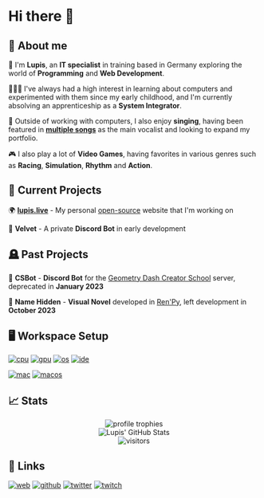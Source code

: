 # Hi there 👋
## 🚀 About me
🐺 I'm **Lupis**, an **IT specialist** in training based in Germany exploring the world of **Programming** and **Web Development**.

🧑🏻‍💻 I've always had a high interest in learning about computers and experimented with them since my early childhood, and I'm currently absolving an apprenticeship as a **System Integrator**.

🎤 Outside of working with computers, I also enjoy **singing**, having been featured in [**multiple songs**](https://open.spotify.com/playlist/2xUUaSCJS5CoNqH8UBDGwH) as the main vocalist and looking to expand my portfolio.

🎮 I also play a lot of **Video Games**, having favorites in various genres such as **Racing**, **Simulation**, **Rhythm** and **Action**.


## 🔭 Current Projects
🌍 [**lupis.live**](https://lupis.live)  -  My personal [open-source](https://github.com/lupisyoung/lupis.live) website that I'm working on

🤖 **Velvet**  -  A private **Discord Bot** in early development


## 🪦 Past Projects
🤖 **CSBot**    -    **Discord Bot** for the [Geometry Dash Creator School](https://www.youtube.com/c/GDCreatorSchool) server, deprecated in **January 2023**

📖 **Name Hidden**    -    **Visual Novel** developed in [Ren'Py](https://www.renpy.org), left development in **October 2023**


## 🖥️ Workspace Setup
[![cpu](https://img.shields.io/badge/AMD-Ryzen_7_3700X-ED1C24?style=for-the-badge&logo=amd&logoColor=white)](https://www.amd.com/en/product/8446)
[![gpu](https://img.shields.io/badge/AMD-Radeon_RX_6750XT-ED1C24?style=for-the-badge&logo=amd&logoColor=white)](https://www.asus.com/motherboards-components/graphics-cards/dual/dual-rx6750xt-o12g/)
[![os](https://img.shields.io/badge/Windows_11_Pro-0078D4?style=for-the-badge&logo=windows&logoColor=white)](https://www.microsoft.com/software-download/windows11)
[![ide](https://img.shields.io/badge/VS_Code-007ACC?style=for-the-badge&logo=Visual-Studio-Code&logoColor=white)](https://code.visualstudio.com)

[![mac](https://img.shields.io/badge/Apple-MacBook_Air_M2-717378?style=for-the-badge&logo=apple&logoColor=white)](https://www.apple.com/macbook-air-13-and-15-m2/)
[![macos](https://img.shields.io/badge/macOS-Sonoma_14.4-578F1B?style=for-the-badge&logo=macos&logoColor=white)](https://www.apple.com/macos/sonoma/)

## 📈 Stats

<div align="center">
    <img src="https://github-profile-trophy.vercel.app/?username=lupisyoung&row=1&column=6&margin-h=8&theme=darkhub&count_private=true&margin-w=15&no-frame=true" alt="profile trophies" />
    <br />
    <img src="https://github-readme-stats.vercel.app/api?username=lupisyoung&show_icons=true&hide_border=true" alt="Lupis' GitHub Stats">
    <br />
    <img src="https://visitor-badge.laobi.icu/badge?page_id=lupisyoung.lupisyoung" alt="visitors">
</div>

## 🔗 Links
[![web](https://img.shields.io/badge/website-961850?style=for-the-badge&logo=google-chrome&logoColor=ffffff)](https://lupis.live)
[![github](https://img.shields.io/badge/github-181717?style=for-the-badge&logo=github&logoColor=ffffff)](https://github.com/lupisyoung)
[![twitter](https://img.shields.io/badge/twitter-1D9BF0?style=for-the-badge&logo=twitter&logoColor=ffffff)](https://twitter.com/smolwoofloop)
[![twitch](https://img.shields.io/badge/twitch-9146FF?style=for-the-badge&logo=twitch&logoColor=ffffff)](https://twitch.tv/smolwoofloop)


<!--
**LupisYoung/LupisYoung** is a ✨ _special_ ✨ repository because its `README.md` (this file) appears on your GitHub profile.

Here are some ideas to get you started:

- 🔭 I’m currently working on ...
- 🌱 I’m currently learning ...
- 👯 I’m looking to collaborate on ...
- 🤔 I’m looking for help with ...
- 💬 Ask me about ...
- 📫 How to reach me: ...
- 😄 Pronouns: ...
- ⚡ Fun fact: ...
-->

